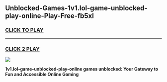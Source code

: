 
## Unblocked-Games-1v1.lol-game-unblocked-play-online-Play-Free-fb5xl
<h3>
<a href="https://premium76.site?title=1v1.lol-game-unblocked-play-online&ref=10A">CLICK TO PLAY</a></h3>
<hr>

<h3>
<a href="https://premium76.site?title=1v1.lol-game-unblocked-play-online&ref=10A">CLICK 2 PLAY</a>
  
</h3>

<a href="https://premium76.site?title=1v1.lol-game-unblocked-play-online&ref=10A"><img src="https://clearcache.store/games.png"></a>


**1v1.lol-game-unblocked-play-online games unblocked: Your Gateway to Fun and Accessible Online Gaming**
